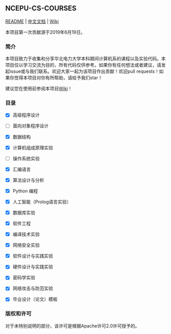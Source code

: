 ## NCEPU-CS-COURSES

[README](README_en.md) | [中文文档](README.md) | [Wiki](https://github.com/Raibows/NCEPU-CS-COURSES/wiki)

本项目第一次贡献源于2019年6月19日。

### 简介

本项目致力于收集和分享华北电力大学本科期间计算机系的课程以及实验代码。本项目仅以学习交流为目的，所有代码仅供参考。如果你有任何想法或者建议，请发起issue或与我们联系。欢迎大家一起为该项目作出贡献！欢迎pull requests！如果你觉得本项目对你有所帮助，请给予我们star！

建议您在使用前参阅本项目[Wiki](https://github.com/Raibows/NCEPU-CS-COURSES/wiki)！

### 目录

- [x] 高级程序设计
- [ ] 面向对象程序设计
- [x] 数据结构
- [x] 计算机组成原理实验
- [ ] 操作系统实验
- [x] 汇编语言
- [x] 算法设计与分析
- [x] Python 编程
- [x] 人工智能（Prolog语言实验）
- [x] 数据库实验
- [x] 软件工程
- [x] 编译技术实验
- [x] 网络安全实验
- [x] 软件设计与实践实验
- [x] 硬件设计与实践实验
- [x] 密码学实验
- [x] 网络攻击与防范实验
- [x] 毕业设计（论文）模板


### 版权和许可

对于未特别说明的部分，该许可是根据Apache许可2.0许可授予的。
